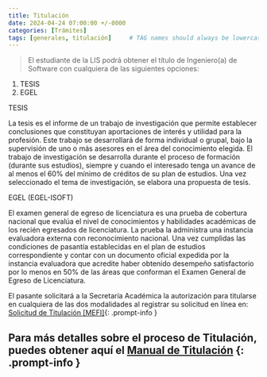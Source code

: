 ```yaml
---
title: Titulación
date: 2024-04-24 07:00:00 +/-0000
categories: [Trámites]
tags: [generales, titulación]     # TAG names should always be lowercase
---
```


> El estudiante de la LIS podrá obtener el título de Ingeniero(a) de Software con cualquiera de las siguientes opciones:

1. TESIS
2. EGEL


TESIS

La tesis es el informe de un trabajo de investigación que permite establecer conclusiones que constituyan aportaciones de interés y utilidad para la profesión. Este trabajo se desarrollará de forma individual o grupal, bajo la supervisión de uno o más asesores en el área del conocimiento elegida. El trabajo de investigación se desarrolla durante el proceso de formación (durante sus estudios), siempre y cuando el interesado tenga un avance de al menos el 60% del mínimo de créditos de su plan de estudios. Una vez seleccionado el tema de investigación, se elabora una propuesta de tesis.


EGEL (EGEL-ISOFT)

El examen general de egreso de licenciatura es una prueba de cobertura nacional que evalúa el nivel de conocimientos y habilidades académicas de los recién egresados de licenciatura. La prueba la administra una instancia evaluadora externa con reconocimiento nacional.
Una vez cumplidas las condiciones de pasantía establecidas en el plan de estudios correspondiente y contar con un documento oficial expedida por la instancia evaluadora que acredite haber obtenido desempeño satisfactorio por lo menos en 50% de las áreas que conforman el Examen General de Egreso de Licenciatura. 

El pasante solicitará a la Secretaría Académica la autorización para titularse en cualquiera de las dos modalidades al registrar su solicitud en línea en: 
[Solicitud de Titulación [MEFI]](https://forms.gle/4VYK1Yt598wdRfS88){: .prompt-info } </br>

Para más detalles sobre el proceso de Titulación, puedes obtener aquí el [Manual de Titulación](https://www.matematicas.uady.mx/files/control-escolar/2023/03/2023-03-22_manual-y-anexos-titulacion-mefi-2023.zip) {: .prompt-info }
----------------------------
